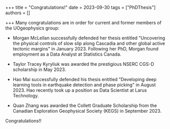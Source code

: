 +++
title = "Congratulations!"
date = 2023-09-30
tags = ["PhDThesis"]
authors = []

+++
Many congratulations are in order for current and former members of the UOgeophysics group:

- Morgan McLellan successfully defended her thesis entitled "Uncovering the physical controls of slow slip along Cascadia and other global active tectonic margins" in January 2023. Following her PhD, Morgan found employment as a Data Analyst at Statistics Canada.

- Taylor Tracey Kyryliuk was awarded the prestigious NSERC CGS-D scholarship in May 2023.

- Hao Mai successfully defended his thesis entitled "Developing deep learning tools in earthquake detection and phase picking" in August 2023. Hao recently took up a position as Data Scientist at Larus Technology. 

- Quan Zhang was awarded the Collett Graduate Scholarship from the Canadian Exploration Geophysical Society (KEGS) in September 2023.

Congratulations!!

<!-- ![Northern Cascadia](/img/posts/F1.large.jpg) -->